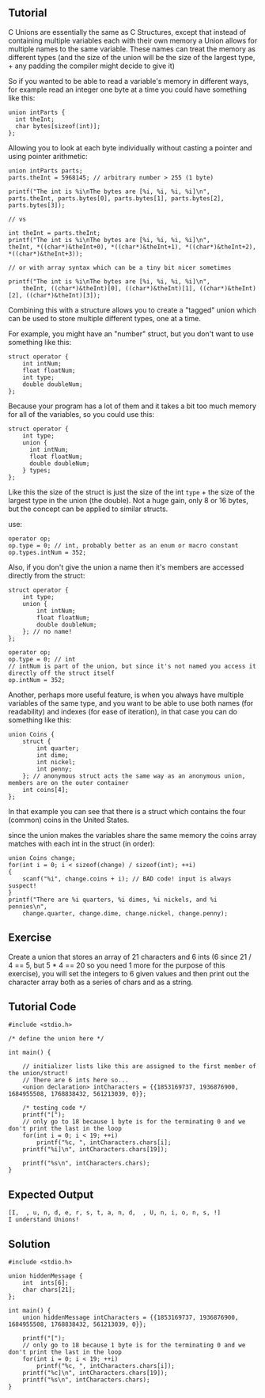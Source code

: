 Tutorial
--------

C Unions are essentially the same as C Structures, except that instead of containing multiple variables each with their own memory a Union allows for multiple names to the same variable. These names can treat the memory as different types (and the size of the union will be the size of the largest type, + any padding the compiler might decide to give it)

So if you wanted to be able to read a variable's memory in different ways, for example read an integer one byte at a time you could have something like this:

    union intParts {
      int theInt;
      char bytes[sizeof(int)];
    };

Allowing you to look at each byte individually without casting a pointer and using pointer arithmetic:

    union intParts parts;
    parts.theInt = 5968145; // arbitrary number > 255 (1 byte)
  
    printf("The int is %i\nThe bytes are [%i, %i, %i, %i]\n",
    parts.theInt, parts.bytes[0], parts.bytes[1], parts.bytes[2], parts.bytes[3]);
    
    // vs
    
    int theInt = parts.theInt;
    printf("The int is %i\nThe bytes are [%i, %i, %i, %i]\n",
    theInt, *((char*)&theInt+0), *((char*)&theInt+1), *((char*)&theInt+2), *((char*)&theInt+3));
  
    // or with array syntax which can be a tiny bit nicer sometimes
  
    printf("The int is %i\nThe bytes are [%i, %i, %i, %i]\n",
        theInt, ((char*)&theInt)[0], ((char*)&theInt)[1], ((char*)&theInt)[2], ((char*)&theInt)[3]);

Combining this with a structure allows you to create a "tagged" union which can be used to store multiple different types, one at a time.

For example, you might have an "number" struct, but you don't want to use something like this:

    struct operator {
        int intNum;
        float floatNum;
        int type;
        double doubleNum;
    };

Because your program has a lot of them and it takes a bit too much memory for all of the variables, so you could use this:

    struct operator {
        int type;
        union {
          int intNum;
          float floatNum;
          double doubleNum;
        } types;
    };

Like this the size of the struct is just the size of the int `type` + the size of the largest type in the union (the double). Not a huge gain, only 8 or 16 bytes, but the concept can be applied to similar structs.

use:

    operator op;
    op.type = 0; // int, probably better as an enum or macro constant
    op.types.intNum = 352;
  
Also, if you don't give the union a name then it's members are accessed directly from the struct:

    struct operator {
        int type;
        union {
            int intNum;
            float floatNum;
            double doubleNum;
        }; // no name!
    };
  
    operator op;
    op.type = 0; // int
    // intNum is part of the union, but since it's not named you access it directly off the struct itself
    op.intNum = 352;

Another, perhaps more useful feature, is when you always have multiple variables of the same type, and you want to be able to use both names (for readability) and indexes (for ease of iteration), in that case you can do something like this:

    union Coins {
        struct {
            int quarter;
            int dime;
            int nickel;
            int penny;
        }; // anonymous struct acts the same way as an anonymous union, members are on the outer container
        int coins[4];
    };

In that example you can see that there is a struct which contains the four (common) coins in the United States.

since the union makes the variables share the same memory the coins array matches with each int in the struct (in order):

    union Coins change;
    for(int i = 0; i < sizeof(change) / sizeof(int); ++i)
    {
        scanf("%i", change.coins + i); // BAD code! input is always suspect!
    }
    printf("There are %i quarters, %i dimes, %i nickels, and %i pennies\n",
        change.quarter, change.dime, change.nickel, change.penny);


Exercise
--------

Create a union that stores an array of 21 characters and 6 ints (6 since 21 / 4 == 5, but 5 * 4 == 20 so you need 1 more for the purpose of this exercise), you will set the integers to 6 given values and then print out the character array both as a series of chars and as a string.

Tutorial Code
-------------

    #include <stdio.h>
  
    /* define the union here */
  
    int main() {
    
        // initializer lists like this are assigned to the first member of the union/struct!
        // There are 6 ints here so...
        <union declaration> intCharacters = {{1853169737, 1936876900, 1684955508, 1768838432, 561213039, 0}};
      
        /* testing code */
        printf("[");
        // only go to 18 because 1 byte is for the terminating 0 and we don't print the last in the loop
        for(int i = 0; i < 19; ++i)
            printf("%c, ", intCharacters.chars[i];
        printf("%i]\n", intCharacters.chars[19]);
    
        printf("%s\n", intCharacters.chars);
    }

Expected Output
---------------

    [I,  , u, n, d, e, r, s, t, a, n, d,  , U, n, i, o, n, s, !]
    I understand Unions!

Solution
--------

    #include <stdio.h>
  
    union hiddenMessage {
        int  ints[6];
        char chars[21];
    };
  
    int main() {
        union hiddenMessage intCharacters = {{1853169737, 1936876900, 1684955508, 1768838432, 561213039, 0}};
    
        printf("[");
        // only go to 18 because 1 byte is for the terminating 0 and we don't print the last in the loop
        for(int i = 0; i < 19; ++i)
            printf("%c, ", intCharacters.chars[i]);
        printf("%c]\n", intCharacters.chars[19]);
        printf("%s\n", intCharacters.chars);
    }
